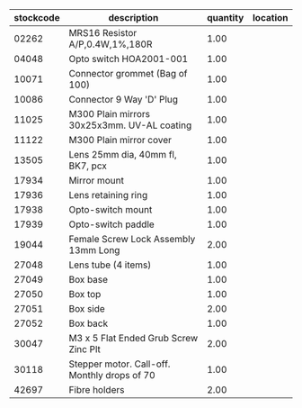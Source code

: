 |stockcode|description|quantity|location|
|---------|-----------|--------|--------|
|02262|MRS16 Resistor A/P,0.4W,1%,180R|1.00||
|04048|Opto switch  HOA2001-001|1.00||
|10071|Connector grommet (Bag of 100)|1.00||
|10086|Connector 9 Way 'D' Plug|1.00||
|11025|M300 Plain mirrors 30x25x3mm.  UV-AL coating|1.00||
|11122|M300 Plain mirror cover|1.00||
|13505|Lens 25mm dia, 40mm fl, BK7, pcx|1.00||
|17934|Mirror mount|1.00||
|17936|Lens retaining ring|1.00||
|17938|Opto-switch mount|1.00||
|17939|Opto-switch paddle|1.00||
|19044|Female Screw Lock Assembly 13mm Long|2.00||
|27048|Lens tube (4 items)|1.00||
|27049|Box base|1.00||
|27050|Box top|1.00||
|27051|Box side|2.00||
|27052|Box back|1.00||
|30047|M3 x 5 Flat Ended Grub Screw Zinc Plt|2.00||
|30118|Stepper motor.  Call-off.  Monthly drops of 70|1.00||
|42697|Fibre holders|2.00||
